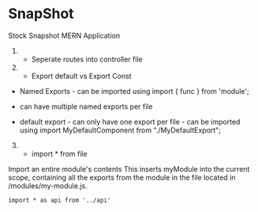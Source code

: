 # SnapShot
Stock Snapshot MERN Application


1. - Seperate routes into controller file

2. - Export default vs Export Const
  * Named Exports - can be imported using import { func } from 'module';
  * can have multiple named exports per file

  * default export - can only have one export per file - can be imported using import MyDefaultComponent from "./MyDefaultExport"; 

3. - import * from file

Import an entire module's contents
This inserts myModule into the current scope, containing all the exports from the module in the file located in /modules/my-module.js.

```
import * as api from '../api'

```